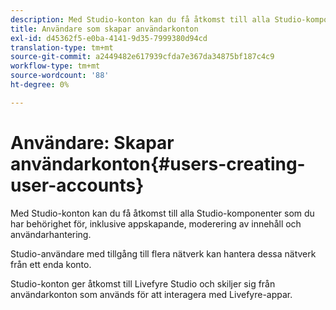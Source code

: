 ```yaml
---
description: Med Studio-konton kan du få åtkomst till alla Studio-komponenter som du har behörighet för, inklusive appskapande, moderering av innehåll och användarhantering.
title: Användare som skapar användarkonton
exl-id: d45362f5-e0ba-4141-9d35-7999380d94cd
translation-type: tm+mt
source-git-commit: a2449482e617939cfda7e367da34875bf187c4c9
workflow-type: tm+mt
source-wordcount: '88'
ht-degree: 0%

---
```


# Användare: Skapar användarkonton{#users-creating-user-accounts}

Med Studio-konton kan du få åtkomst till alla Studio-komponenter som du har behörighet för, inklusive appskapande, moderering av innehåll och användarhantering.

Studio-användare med tillgång till flera nätverk kan hantera dessa nätverk från ett enda konto.

Studio-konton ger åtkomst till Livefyre Studio och skiljer sig från användarkonton som används för att interagera med Livefyre-appar.
